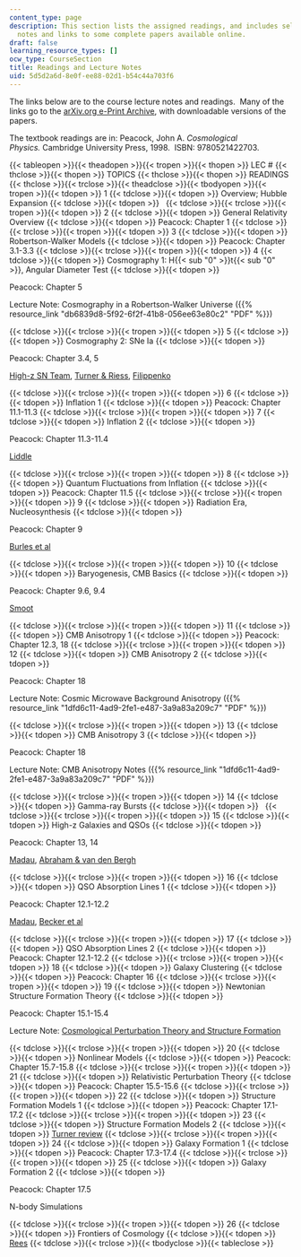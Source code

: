 ```yaml
---
content_type: page
description: This section lists the assigned readings, and includes selected lecture
  notes and links to some complete papers available online.
draft: false
learning_resource_types: []
ocw_type: CourseSection
title: Readings and Lecture Notes
uid: 5d5d2a6d-8e0f-ee88-02d1-b54c44a703f6
---
```

The links below are to the course lecture notes and readings.  Many of the links go to the [arXiv.org e-Print Archive](http://arxiv.org/), with downloadable versions of the papers.

The textbook readings are in: Peacock, John A. *Cosmological Physics.* Cambridge University Press, 1998.  ISBN: 9780521422703.

{{< tableopen >}}{{< theadopen >}}{{< tropen >}}{{< thopen >}}
LEC #
{{< thclose >}}{{< thopen >}}
TOPICS
{{< thclose >}}{{< thopen >}}
READINGS
{{< thclose >}}{{< trclose >}}{{< theadclose >}}{{< tbodyopen >}}{{< tropen >}}{{< tdopen >}}
1
{{< tdclose >}}{{< tdopen >}}
Overview; Hubble Expansion
{{< tdclose >}}{{< tdopen >}}
 
{{< tdclose >}}{{< trclose >}}{{< tropen >}}{{< tdopen >}}
2
{{< tdclose >}}{{< tdopen >}}
General Relativity Overview
{{< tdclose >}}{{< tdopen >}}
Peacock: Chapter 1
{{< tdclose >}}{{< trclose >}}{{< tropen >}}{{< tdopen >}}
3
{{< tdclose >}}{{< tdopen >}}
Robertson-Walker Models
{{< tdclose >}}{{< tdopen >}}
Peacock: Chapter 3.1-3.3
{{< tdclose >}}{{< trclose >}}{{< tropen >}}{{< tdopen >}}
4
{{< tdclose >}}{{< tdopen >}}
Cosmography 1: H{{< sub "0" >}}t{{< sub "0" >}}, Angular Diameter Test
{{< tdclose >}}{{< tdopen >}}

Peacock: Chapter 5

Lecture Note: Cosmography in a Robertson-Walker Universe ({{% resource_link "db6839d8-5f92-6f2f-41b8-056ee63e80c2" "PDF" %}})

{{< tdclose >}}{{< trclose >}}{{< tropen >}}{{< tdopen >}}
5
{{< tdclose >}}{{< tdopen >}}
Cosmography 2: SNe Ia
{{< tdclose >}}{{< tdopen >}}

Peacock: Chapter 3.4, 5

[High-z SN Team](http://www.cfa.harvard.edu/supernova//HighZ.html), [Turner & Riess](http://arxiv.org/abs/astro-ph/0106051), [Filippenko](http://arxiv.org/abs/astro-ph/0109399)

{{< tdclose >}}{{< trclose >}}{{< tropen >}}{{< tdopen >}}
6
{{< tdclose >}}{{< tdopen >}}
Inflation 1
{{< tdclose >}}{{< tdopen >}}
Peacock: Chapter 11.1-11.3
{{< tdclose >}}{{< trclose >}}{{< tropen >}}{{< tdopen >}}
7
{{< tdclose >}}{{< tdopen >}}
Inflation 2
{{< tdclose >}}{{< tdopen >}}

Peacock: Chapter 11.3-11.4

[Liddle](http://arxiv.org/abs/astro-ph/0109439)

{{< tdclose >}}{{< trclose >}}{{< tropen >}}{{< tdopen >}}
8
{{< tdclose >}}{{< tdopen >}}
Quantum Fluctuations from Inflation
{{< tdclose >}}{{< tdopen >}}
Peacock: Chapter 11.5
{{< tdclose >}}{{< trclose >}}{{< tropen >}}{{< tdopen >}}
9
{{< tdclose >}}{{< tdopen >}}
Radiation Era, Nucleosynthesis
{{< tdclose >}}{{< tdopen >}}

Peacock: Chapter 9

[Burles et al](http://arxiv.org/abs/astro-ph/0010171)

{{< tdclose >}}{{< trclose >}}{{< tropen >}}{{< tdopen >}}
10
{{< tdclose >}}{{< tdopen >}}
Baryogenesis, CMB Basics
{{< tdclose >}}{{< tdopen >}}

Peacock: Chapter 9.6, 9.4

[Smoot](http://arxiv.org/abs/astro-ph/9902027)

{{< tdclose >}}{{< trclose >}}{{< tropen >}}{{< tdopen >}}
11
{{< tdclose >}}{{< tdopen >}}
CMB Anisotropy 1
{{< tdclose >}}{{< tdopen >}}
Peacock: Chapter 12.3, 18
{{< tdclose >}}{{< trclose >}}{{< tropen >}}{{< tdopen >}}
12
{{< tdclose >}}{{< tdopen >}}
CMB Anisotropy 2
{{< tdclose >}}{{< tdopen >}}

Peacock: Chapter 18

Lecture Note: Cosmic Microwave Background Anisotropy ({{% resource_link "1dfd6c11-4ad9-2fe1-e487-3a9a83a209c7" "PDF" %}})

{{< tdclose >}}{{< trclose >}}{{< tropen >}}{{< tdopen >}}
13
{{< tdclose >}}{{< tdopen >}}
CMB Anisotropy 3
{{< tdclose >}}{{< tdopen >}}

Peacock: Chapter 18

Lecture Note: CMB Anisotropy Notes ({{% resource_link "1dfd6c11-4ad9-2fe1-e487-3a9a83a209c7" "PDF" %}})

{{< tdclose >}}{{< trclose >}}{{< tropen >}}{{< tdopen >}}
14
{{< tdclose >}}{{< tdopen >}}
Gamma-ray Bursts
{{< tdclose >}}{{< tdopen >}}
 
{{< tdclose >}}{{< trclose >}}{{< tropen >}}{{< tdopen >}}
15
{{< tdclose >}}{{< tdopen >}}
High-z Galaxies and QSOs
{{< tdclose >}}{{< tdopen >}}

Peacock: Chapter 13, 14

[Madau](http://arxiv.org/abs/astro-ph/9902228), [Abraham & van den Bergh](http://arxiv.org/abs/astro-ph/0109358)

{{< tdclose >}}{{< trclose >}}{{< tropen >}}{{< tdopen >}}
16
{{< tdclose >}}{{< tdopen >}}
QSO Absorption Lines 1
{{< tdclose >}}{{< tdopen >}}

Peacock: Chapter 12.1-12.2

[Madau](http://arxiv.org/abs/astro-ph/0005106), [Becker et al](http://arxiv.org/abs/astro-ph/0108097)

{{< tdclose >}}{{< trclose >}}{{< tropen >}}{{< tdopen >}}
17
{{< tdclose >}}{{< tdopen >}}
QSO Absorption Lines 2
{{< tdclose >}}{{< tdopen >}}
Peacock: Chapter 12.1-12.2
{{< tdclose >}}{{< trclose >}}{{< tropen >}}{{< tdopen >}}
18
{{< tdclose >}}{{< tdopen >}}
Galaxy Clustering
{{< tdclose >}}{{< tdopen >}}
Peacock: Chapter 16
{{< tdclose >}}{{< trclose >}}{{< tropen >}}{{< tdopen >}}
19
{{< tdclose >}}{{< tdopen >}}
Newtonian Structure Formation Theory
{{< tdclose >}}{{< tdopen >}}

Peacock: Chapter 15.1-15.4

Lecture Note: [Cosmological Perturbation Theory and Structure Formation](http://arxiv.org/abs/astro-ph/0101009)

{{< tdclose >}}{{< trclose >}}{{< tropen >}}{{< tdopen >}}
20
{{< tdclose >}}{{< tdopen >}}
Nonlinear Models
{{< tdclose >}}{{< tdopen >}}
Peacock: Chapter 15.7-15.8
{{< tdclose >}}{{< trclose >}}{{< tropen >}}{{< tdopen >}}
21
{{< tdclose >}}{{< tdopen >}}
Relativistic Perturbation Theory
{{< tdclose >}}{{< tdopen >}}
Peacock: Chapter 15.5-15.6
{{< tdclose >}}{{< trclose >}}{{< tropen >}}{{< tdopen >}}
22
{{< tdclose >}}{{< tdopen >}}
Structure Formation Models 1
{{< tdclose >}}{{< tdopen >}}
Peacock: Chapter 17.1-17.2
{{< tdclose >}}{{< trclose >}}{{< tropen >}}{{< tdopen >}}
23
{{< tdclose >}}{{< tdopen >}}
Structure Formation Models 2
{{< tdclose >}}{{< tdopen >}}
[Turner review](http://arxiv.org/abs/astro-ph/9901168)
{{< tdclose >}}{{< trclose >}}{{< tropen >}}{{< tdopen >}}
24
{{< tdclose >}}{{< tdopen >}}
Galaxy Formation 1
{{< tdclose >}}{{< tdopen >}}
Peacock: Chapter 17.3-17.4
{{< tdclose >}}{{< trclose >}}{{< tropen >}}{{< tdopen >}}
25
{{< tdclose >}}{{< tdopen >}}
Galaxy Formation 2
{{< tdclose >}}{{< tdopen >}}

Peacock: Chapter 17.5

N-body Simulations

{{< tdclose >}}{{< trclose >}}{{< tropen >}}{{< tdopen >}}
26
{{< tdclose >}}{{< tdopen >}}
Frontiers of Cosmology
{{< tdclose >}}{{< tdopen >}}
[Rees](http://arxiv.org/abs/astro-ph/0103391)
{{< tdclose >}}{{< trclose >}}{{< tbodyclose >}}{{< tableclose >}}